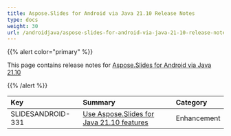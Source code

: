 ```yaml
---
title: Aspose.Slides for Android via Java 21.10 Release Notes
type: docs
weight: 30
url: /androidjava/aspose-slides-for-android-via-java-21-10-release-notes/
---
```


{{% alert color="primary" %}} 

This page contains release notes for [Aspose.Slides for Android via Java 21.10](https://releases.aspose.com/java/repo/com/aspose/aspose-slides/21.10/)

{{% /alert %}} 

|**Key**|**Summary**|**Category**|
| :- | :- | :- |
|SLIDESANDROID-331|[Use Aspose.Slides for Java 21.10 features](/slides/java/aspose-slides-for-java-21-10-release-notes/)|Enhancement|